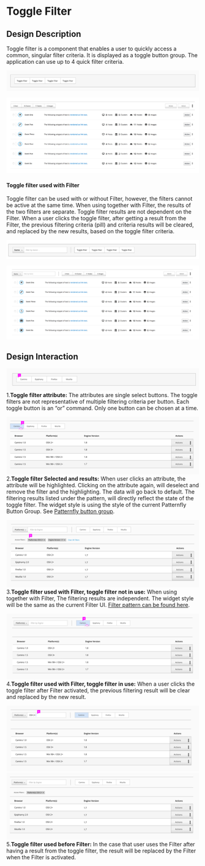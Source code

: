# Toggle Filter

## Design Description
Toggle filter is a component that enables a user to quickly access a common, singular filter criteria. It is displayed as a toggle button group. The application can use up to 4 quick filter criteria.

![Image highlighting of toggle filter design](img/toggle1.png)

![Image highlighting toggle filter design](img/toggle2.png)

#### Toggle filter used with Filter
Toggle filter can be used with or without Filter, however, the filters cannot be active at the same time. When using together with Filter, the results of the two filters are separate. Toggle filter results are not dependent on the Filter. When a user clicks the toggle filter, after getting a result from the Filter, the previous filtering criteria (pill) and criteria results will be cleared, and replaced by the new results, based on the toggle filter criteria.

![Image highlighting toggle filter design](img/toggle3.png)

![Image highlighting toggle filter design](img/toggle4.png)

## Design Interaction

![Image highlighting toggle filter attribute](img/toggle5.png)
1.**Toggle filter attribute:** The attributes are single select buttons. The toggle filters are not representative of multiple filtering criteria per button. Each toggle button is an “or” command. Only one button can be chosen at a time.

  ![Image highlighting toggle filter selected and results](img/toggle6.png)
2.**Toggle filter Selected and results:** When user clicks an attribute, the attribute will be highlighted.  Clicking on the attribute again, will deselect  and remove the filter and the highlighting. The data will go back to default. The filtering results listed under the pattern, will directly reflect the state of the toggle filter. The widget style is using the style of the current Patternfly Button Group. See [Patternfly button group](http://www.patternfly.org/pattern-library/widgets/).

![Image highlighting toggle filter interaction](img/toggle7.png)
3.**Toggle filter used with Filter,  toggle filter not in use:** When using together with Filter, The filtering results are independent. The widget style will be the same as the current Filter UI. [Filter pattern can be found here](http://www.patternfly.org/pattern-library/forms-and-controls/filter/#/overview).

![Image highlighting toggle filter interaction](img/toggle8.png)
4.**Toggle filter used with Filter, toggle filter in use:** When a user clicks the toggle filter after Filter activated, the previous filtering result will be clear and replaced by the new result.

![Image highlighting toggle filter interaction](img/toggle9.png)
![Image highlighting toggle filter interaction](img/toggle10.png)
5.**Toggle filter used before Filter:** In the case that user uses the Filter after having a result from the toggle filter, the result will be replaced by the Filter when the Filter is activated.
